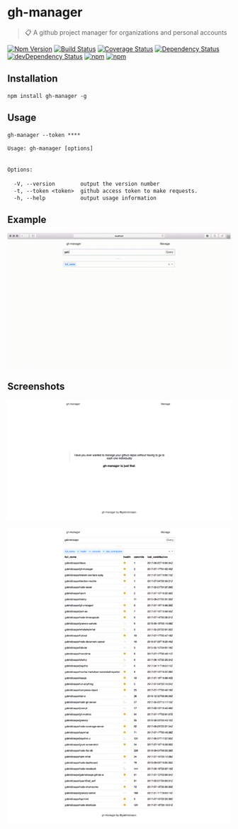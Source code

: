 # gh-manager

> 📋 A github project manager for organizations and personal accounts

[![Npm Version](https://img.shields.io/npm/v/gh-manager.svg)](https://www.npmjs.com/package/gh-manager)
[![Build Status](https://travis-ci.org/gabrielcsapo/gh-manager.svg?branch=master)](https://travis-ci.org/gabrielcsapo/gh-manager)
[![Coverage Status](https://lcov-server.gabrielcsapo.com/badge/github%2Ecom/gabrielcsapo/gh-manager.svg)](https://lcov-server.gabrielcsapo.com/coverage/github%2Ecom/gabrielcsapo/gh-manager)
[![Dependency Status](https://starbuck.gabrielcsapo.com/badge/github/gabrielcsapo/gh-manager/status.svg)](https://starbuck.gabrielcsapo.com/github/gabrielcsapo/gh-manager)
[![devDependency Status](https://starbuck.gabrielcsapo.com/badge/github/gabrielcsapo/gh-manager/dev-status.svg)](https://starbuck.gabrielcsapo.com/github/gabrielcsapo/gh-manager#info=devDependencies)
[![npm](https://img.shields.io/npm/dt/gh-manager.svg)]()
[![npm](https://img.shields.io/npm/dm/gh-manager.svg)]()

## Installation

```
npm install gh-manager -g
```

## Usage

```
gh-manager --token ****
```

```
Usage: gh-manager [options]


Options:

  -V, --version        output the version number
  -t, --token <token>  github access token to make requests.
  -h, --help           output usage information
```

## Example

![example](./screenshots/example.gif)

## Screenshots

![main](./screenshots/main.png)

![manage](./screenshots/manage.png)
